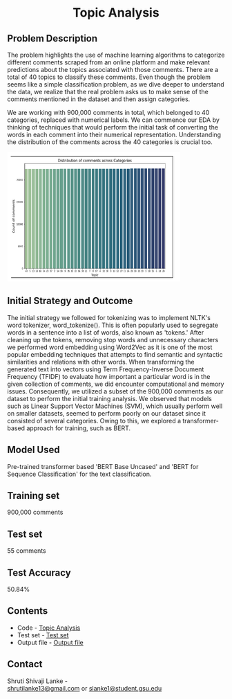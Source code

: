 <h1 align="center">Topic Analysis</h1>

## Problem Description
The problem highlights the use of machine learning algorithms to categorize different comments scraped from an online platform and make relevant predictions about the topics
associated with those comments. There are a total of 40 topics to classify these comments. Even though the problem seems like a simple classification problem, as we dive deeper to
understand the data, we realize that the real problem asks us to make sense of the comments mentioned in the dataset and then assign categories.

We are working with 900,000 comments in total, which belonged to 40 categories, replaced with numerical labels. We can commence our EDA by thinking of techniques that would perform the initial task of converting the words in each comment into
their numerical representation. Understanding the distribution of the comments across the 40 categories is crucial too.

<img src="https://github.com/ShrutiL1396/Python/blob/main/Machine%20Learning%20Models/Topic%20Analysis/Dist.PNG" width="400" height="300">

## Initial Strategy and Outcome
The initial strategy we followed for tokenizing was to implement NLTK's word tokenizer, word_tokenize(). This is often popularly used to segregate words in a sentence into a list of
words, also known as 'tokens.' After cleaning up the tokens, removing stop words and unnecessary characters we performed word embedding using Word2Vec as it is one of the most popular 
embedding techniques that attempts to find semantic and syntactic similarities and relations with other words. When transforming the generated text into vectors using 
Term Frequency-Inverse Document Frequency (TFIDF) to evaluate how important a particular word is in the given collection of comments, we did encounter computational and memory issues.
Consequently, we utilized a subset of the 900,000 comments as our dataset to perform the initial training analysis. We observed that models such as Linear Support Vector Machines (SVM), 
which usually perform well on smaller datasets, seemed to perform poorly on our dataset since it consisted of several categories. Owing to this, we explored a transformer-based approach for training, such as BERT.

## Model Used
Pre-trained transformer based 'BERT Base Uncased' and 'BERT for Sequence Classification' for the text classification.

## Training set <br/>
900,000 comments 

## Test set  <br/>
55 comments

## Test Accuracy <br/>
50.84%  

## Contents 
- Code - [Topic Analysis](https://github.com/ShrutiL1396/Python/blob/main/Machine%20Learning%20Models/Topic%20Analysis/Topic_Analysis.ipynb) <br/>
- Test set - [Test set](https://github.com/ShrutiL1396/Python/blob/main/Machine%20Learning%20Models/Topic%20Analysis/TestFileTemplate.csv) <br/>
- Output file - [Output file](https://github.com/ShrutiL1396/Python/blob/main/Machine%20Learning%20Models/Topic%20Analysis/Output_File.csv) <br/>

## Contact
Shruti Shivaji Lanke - <br/>
shrutilanke13@gmail.com or slanke1@student.gsu.edu <br/>
